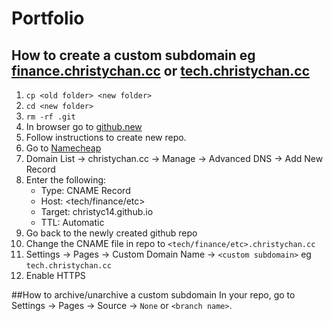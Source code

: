 # Portfolio

## How to create a custom subdomain eg [finance.christychan.cc](https://finance.christychan.cc) or [tech.christychan.cc](https://tech.christychan.cc)
1. `cp <old folder> <new folder>`
2. `cd <new folder>`
3. `rm -rf .git`
4. In browser go to [github.new](https://github.new)
5. Follow instructions to create new repo.
6. Go to [Namecheap](https://namecheap.com)
7. Domain List -> christychan.cc -> Manage -> Advanced DNS -> Add New Record
8. Enter the following:
    - Type: CNAME Record
    - Host: <tech/finance/etc>
    - Target: christyc14.github.io
    - TTL: Automatic
9. Go back to the newly created github repo
10. Change the CNAME file in repo to `<tech/finance/etc>.christychan.cc`
11. Settings -> Pages -> Custom Domain Name -> `<custom subdomain>` eg `tech.christychan.cc`
12. Enable HTTPS

##How to archive/unarchive a custom subdomain
In your repo, go to Settings -> Pages -> Source -> `None` or `<branch name>`.
